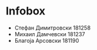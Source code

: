 # Infobox

- Стефан Димитровски 181258 <br>
- Михаил Дамчевски 181237 <br>
- Благоја Арсовски 181190 <br>

